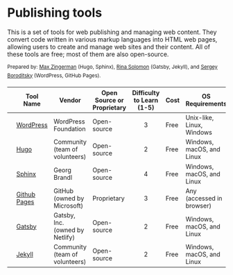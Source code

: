 # Publishing tools
This is a set of tools for web publishing and managing web content. They convert code written in various markup languages into HTML web pages, allowing users to create and manage web sites and their content.  All of these tools are free; most of them are also open-source.

<sup>Prepared by:
<a href="https:/www.githib.com/hafarfur/">Max Zingerman</a> (Hugo, Sphinx), <a href="www.githib.com/RinaSol/">Rina Solomon</a> (Gatsby, Jekyll), and <a href="www.githib.com/Simcha2023/">Sergey Boroditsky</a> (WordPress, GitHub Pages).
</sup>

|  | **Tool Name** | **Vendor** | **Open Source or Proprietary** | **Difficulty to Learn (1-5)** | **Cost** | **OS Requirements** | **Vendor Link** |
|---|---|---|---|:---:|---|---|---|
| <img src="WordPress-Logo-2008-present.jpg" alt="WordPress" width="200"/> | [WordPress](WordPress.md) | WordPress Foundation | Open-source | 3 | Free | Unix-like, Linux, Windows | [wordpress.org](wordpress.org) |
| <img src="Hugo_logo.png" alt="Hugo" width="200"/>  | [Hugo](Hugo.md) | Community (team of volunteers) | Open-source | 2 | Free | Windows, macOS, and Linux | [GoHugo.io](GoHugo.io) |
| <img src="Sphinx_logo.png" alt="Sphinx" width="200"/>  | [Sphinx](Sphinx.md) | Georg Brandl | Open-source | 4 | Free | Windows, macOS, and Linux | [sphinx-doc.org](www.sphinx-doc.org) |
| <img src="GH-Pages.png" alt="Github Pages" width="200"/>  | [Github Pages](Github_Pages.md) | GitHub (owned by Microsoft) | Proprietary | 3 | Free | Any (accessed in browser) | [pages.github.com](pages.github.com) |
| <img src="Gatsby_Logo.png" alt="Gatsby" width="200"/>  | [Gatsby](Gatsby.md) | Gatsby, Inc. (owned by Netlify) | Open-source | 2 | Free | Windows, macOS, and Linux | [gatsbyjs.com](gatsbyjs.com) |
|  <img src="Jekyll_(software)_Logo.png" alt="Jekyll" width="200"/> | [Jekyll](Jekyll.md) | Community (team of volunteers) | Open-source | 2 | Free | Windows, macOS, and Linux | [jekyllrb.com](jekyllrb.com) |

